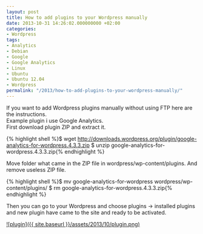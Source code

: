 ```yaml
---
layout: post
title: How to add plugins to your Wordpress manually
date: 2013-10-31 14:26:02.000000000 +02:00
categories:
- Wordpress
tags:
- Analytics
- Debian
- Google
- Google Analytics
- Linux
- Ubuntu
- Ubuntu 12.04
- Wordpress
permalink: "/2013/how-to-add-plugins-to-your-wordpress-manually/"
---
```

If you want to add Wordpress plugins manually without using FTP here are the instructions.  
Example plugin i use Google Analytics.  
First download plugin ZIP and extract it.

{% highlight shell %}$ wget http://downloads.wordpress.org/plugin/google-analytics-for-wordpress.4.3.3.zip
$ unzip google-analytics-for-wordpress.4.3.3.zip{% endhighlight %}

Move folder what came in the ZIP file in wordpress/wp-content/plugins. And remove useless ZIP file.

{% highlight shell %}$ mv google-analytics-for-wordpress wordpress/wp-content/plugins/
$ rm google-analytics-for-wordpress.4.3.3.zip{% endhighlight %}

Then you can go to your Wordpress and choose plugins -> installed plugins and new plugin have came to the site and ready to be activated.

[![plugin]({{ site.baseurl }}/assets/2013/10/plugin.png)](http://soivi.net/wp-content/uploads/2013/10/plugin.png)